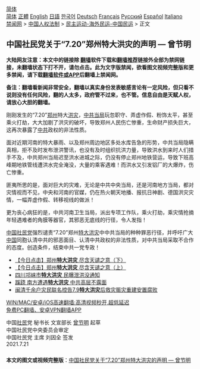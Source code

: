  <!-- 面包屑导航 --> <div class="breadcrumb"><!-- GTranslate: https://gtranslate.io/ -->  <div class="switcher notranslate">  <div class="selected">  <a href="#" onclick="return false;"> 简体</a>  </div>  <div class="option">  <a href="https://www.bannedbook.org" onclick="doGTranslate('zh-CN|zh-CN');jQuery('div.switcher div.selected a').html(jQuery(this).html());return false;" title="简体中文" class="nturl selected"> 简体</a>  <a href="https://www.bannedbook.org/zh-tw/" onclick="doGTranslate('zh-CN|zh-TW');jQuery('div.switcher div.selected a').html(jQuery(this).html());return false;" title="繁體中文" class="nturl"> 正體</a>  <a href="https://www.bannedbook.org/en/" onclick="doGTranslate('zh-CN|en');jQuery('div.switcher div.selected a').html(jQuery(this).html());return false;" title="English" class="nturl"> English</a>  <a href="https://www.bannedbook.org/ja/" onclick="doGTranslate('zh-CN|ja');jQuery('div.switcher div.selected a').html(jQuery(this).html());return false;" title="日本語" class="nturl"> 日語</a>  <a href="https://www.bannedbook.org/ko/" onclick="doGTranslate('zh-CN|ko');jQuery('div.switcher div.selected a').html(jQuery(this).html());return false;" title="한국어" class="nturl"> 한국어</a>  <a href="https://www.bannedbook.org/de/" onclick="doGTranslate('zh-CN|de');jQuery('div.switcher div.selected a').html(jQuery(this).html());return false;" title="Deutsch" class="nturl"> Deutsch</a>  <a href="https://www.bannedbook.org/fr/" onclick="doGTranslate('zh-CN|fr');jQuery('div.switcher div.selected a').html(jQuery(this).html());return false;" title="Français" class="nturl"> Français</a>  <a href="https://www.bannedbook.org/ru/" onclick="doGTranslate('zh-CN|ru');jQuery('div.switcher div.selected a').html(jQuery(this).html());return false;" title="Русский" class="nturl"> Русский</a>  <a href="https://www.bannedbook.org/es/" onclick="doGTranslate('zh-CN|es');jQuery('div.switcher div.selected a').html(jQuery(this).html());return false;" title="Español" class="nturl"> Español</a>  <a href="https://www.bannedbook.org/it/" onclick="doGTranslate('zh-CN|it');jQuery('div.switcher div.selected a').html(jQuery(this).html());return false;" title="Italiano" class="nturl"> Italiano</a>  </div>  </div>      <div class='breadcrumb-sub'><!-- Breadcrumb NavXT 6.3.0 --> <a href="https://www.bannedbook.org/" class="home">禁闻网</a> &gt; <a href="https://www.bannedbook.org/bnews/renquan/" class="category">中国人权法制</a> &gt; <a href="https://www.bannedbook.org/bnews/renquan/minyun/" class="category">民主运动-海外民运-中国民运</a> &gt; 正文</div></div><h2>中国社民党关于“7.20”郑州特大洪灾的声明 — 曾节明</h2> <p class="notice"><b>大陆网友注意：本文中的链接除 <a href="https://github.com/bannedbook/fanqiang" >翻墙</a>软件下载和<a href="https://github.com/killgcd/justmysocks/blob/master/README.md">翻墙推荐</a>链接外全部为禁网链接，未翻墙状态下打不开，请勿点击。此为文字版禁闻，欲看图文视频完整版和更多禁闻，请下载<a href="https://github.com/bannedbook/fanqiang">翻墙软件或APP</a>后翻墙上禁闻网。</p><p>备注：翻墙看新闻非常安全，翻墙以真实身份发表敏感言论有一定风险，但只看不说则没有任何风险，翻的人太多，政府管不过来，也不管。信息自由是天赋人权，请放心大胆的翻墙。</b></p>  <div class="entry"> <p><b></b></p> <p>刚刚发生的“7.20”<a href="https://www.bannedbook.org/bnews/tag/%e9%83%91%e5%b7%9e/" class="st_tag internal_tag" rel="tag" title="标签 郑州 下的日志">郑州</a>特大<a href="https://www.bannedbook.org/bnews/tag/%e6%b4%aa%e7%81%be/" class="st_tag internal_tag" rel="tag" title="标签 洪灾 下的日志">洪灾</a>，<a href="https://www.bannedbook.org/bnews/tag/%E4%B8%AD%E5%85%B1%E5%BD%93%E5%B1%80/" class="st_tag internal_tag" rel="tag" title="标签 中共当局 下的日志">中共当局</a>玩忽职守、弄虚作假、粉饰太平，甚至乘火打劫，大大加剧了洪灾的破坏，导致郑州人民伤亡惨重，生命财产损失巨大，这再次暴露了<a href="https://www.bannedbook.org/bnews/tag/%e4%b8%ad%e5%85%b1/" class="st_tag internal_tag" rel="tag" title="标签 中共 下的日志">中共</a>政权的非法性质。</p>  <p>面对近期河南的特大暴雨、以及郑州周边地区多处水库告急的形势，中共当局隐瞒真相，拒不及时发布泄洪警讯，也没有及时组织抗洪力量，导致洪水到来时人们措手不及，中共郑州当局迟至洪水进城之际，仍没有停止郑州地铁营运，导致下班高峰期地铁管线遭洪水完全淹没，大量的乘客遇难！而洪水又引发铝厂的大爆炸，伤亡惨重。</p> <p>匪夷所思的是，面对巨大的灾难，无论是中共中央当局，还是河南地方当局，都对灾情视而不见，中央和河南的官媒，仍在热火朝天地播、报抗日神剧、德国洪灾灾情，一幅弄虚作假、转移视线的做派！</p>  <p>更为丧心病狂的是，中共河南卫生当局，派出专项工作队，乘火打劫，乘灾情抢摘年轻遇难者的角膜等器官，其邪恶无底线的行径，令人发指！</p> <p><span class='wp_keywordlink_affiliate'><a href="https://www.bannedbook.org/" title="中国" target="_blank">中国</a></span><a href="https://www.bannedbook.org/bnews/tag/%E7%A4%BE%E6%B0%91%E5%85%9A/" class="st_tag internal_tag" rel="tag" title="标签 社民党 下的日志">社民党</a>强烈谴责“7.20”郑州<a href="https://www.bannedbook.org/bnews/tag/%E7%89%B9%E5%A4%A7%E6%B4%AA%E7%81%BE/" class="st_tag internal_tag" rel="tag" title="标签 特大洪灾 下的日志">特大洪灾</a>中中共当局的种种罪恶行径，并呼吁广大<a href="https://www.bannedbook.org/bnews/tag/%E4%B8%AD%E5%9B%BD/" class="st_tag internal_tag" rel="tag" title="标签 中国 下的日志">中国</a>同胞认清中共的邪恶面目、认清中共政权的非法性质，对中共当局采取不合作的态度。创造条件，结束中共一党专政！</p>  <ul class='op-related-articles' title='相关阅读'> <li><a href='https://www.bannedbook.org/bnews/bannedvideo/20210722/1591838.html' target='_blank'>【今日点击】郑州<b>特大洪灾</b> 尽含天谴之意（下）</a></li> <li><a href='https://www.bannedbook.org/bnews/bannedvideo/20210722/1591837.html' target='_blank'>【今日点击】郑州<b>特大洪灾</b> 尽含天谴之意（上）</a></li> <li><a href='https://www.bannedbook.org/bnews/cbnews/20200902/1389822.html' target='_blank'>四川邛崃市<b>特大洪灾</b> 民曝泄洪没通知</a></li> <li><a href='https://www.bannedbook.org/bnews/cbnews/20190723/1162874.html' target='_blank'>蹊跷 南方遭遇<b>特大洪灾</b> 中共高层不露面</a></li> <li><a href='https://www.bannedbook.org/bnews/renquan/20180907/994691.html' target='_blank'>闽清千余户灾民联名控告7.9<b>特大洪灾</b>后救灾赈灾重建安置腐败</a></li> </ul> <p class="texttj"> <a href="https://github.com/bannedbook/fanqiang/wiki/V2ray%E6%9C%BA%E5%9C%BA" target="_blank">WIN/MAC/安卓/iOS高速翻墙:高清视频秒开,超低延迟</a><br/> <a href="https://github.com/bannedbook/fanqiang/wiki/%E7%A6%81%E9%97%BB%E7%BD%91%E5%AE%89%E5%8D%93%E7%BF%BB%E5%A2%99%E6%96%B0%E9%97%BBAPP" target="_blank">免费PC翻墙、安卓VPN翻墙APP</a></p><p>中国<a href="https://www.bannedbook.org/bnews/tag/%E7%A4%BE%E6%B0%91/" class="st_tag internal_tag" rel="tag" title="标签 社民 下的日志">社民</a>党 秘书长 文宣部长 <a href="https://www.bannedbook.org/bnews/tag/%e6%9b%be%e8%8a%82%e6%98%8e/" class="st_tag internal_tag" rel="tag" title="标签 曾节明 下的日志">曾节明</a> 起草<br /> 中国社民党中央委员会审定<br /> 中国社民党 主席 刘因全 签发<br /> 2021.7.21</p> <a name='sharetosocial'></a>  <div style="margin-bottom:5px;padding-bottom:5px;clear:both"> <div id="archive-pix-1" class="banner-ads"> <!-- AuctionX Display platform tag START --> <div id="26318x728x90x621x_ADSLOT2" clicktrack="%%CLICK_URL_ESC%%"></div> <!-- AuctionX Display platform tag END --> </div> <div id="archive-pix-2" class="banner-ads"> <!-- AuctionX Display platform tag START --> <div id="26315x300x250x621x_ADSLOT2" clicktrack="%%CLICK_URL_ESC%%"></div> <!-- AuctionX Display platform tag END --> </div> </div>  <div id="archive-pix-1" class="banner-ads"> <!-- AuctionX Display platform tag START --> <div id="26318x728x90x621x_ADSLOT3" clicktrack="%%CLICK_URL_ESC%%"></div> <!-- AuctionX Display platform tag END --> </div> <div><b>本文的图文或视频完整版</b>：<a href='https://www.bannedbook.org/bnews/comments/20210722/1591726.html'>中国社民党关于“7.20”郑州特大洪灾的声明 — 曾节明</a></div>  </div><!--END ENTRY--> 